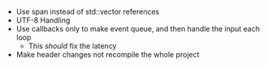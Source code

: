 - Use span instead of std::vector references
- UTF-8 Handling
- Use callbacks only to make event queue, and then handle the input each loop
	- This *should* fix the latency
- Make header changes not recompile the whole project

